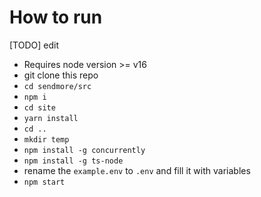 # How to run

[TODO] edit

- Requires node version >= v16
- git clone this repo
- `cd sendmore/src`
- `npm i`
- `cd site`
- `yarn install`
- `cd ..`
- `mkdir temp`
- `npm install -g concurrently`
- `npm install -g ts-node`
- rename the `example.env` to `.env` and fill it with variables
- `npm start`
